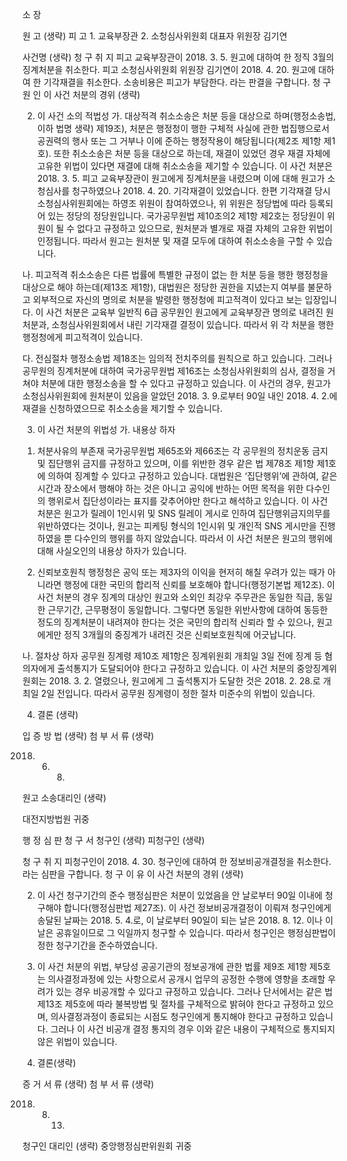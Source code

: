 
소      장

원    고  (생략)
피    고  1. 교육부장관
          2. 소청심사위원회
             대표자 위원장 김기연

사건명 (생략)
청 구 취 지
피고 교육부장관이 2018. 3. 5. 원고에 대하여 한 정직 3월의 징계처분을 취소한다.
피고 소청심사위원회 위원장 김기연이 2018. 4. 20. 원고에 대하여 한 기각재결을 취소한다.
소송비용은 피고가 부담한다.
라는 판결을 구합니다.
청 구 원 인
이 사건 처분의 경위 (생략)

2. 이 사건 소의 적법성
  가. 대상적격
  취소소송은 처분 등을 대상으로 하며(행정소송법, 이하 법명 생략) 제19조), 처분은 행정청이 행한 구체적 사실에 관한 법집행으로서 공권력의 행사 또는 그 거부나 이에 준하는 행정작용이 해당됩니다(제2조 제1항 제1호). 또한 취소소송은 처분 등을 대상으로 하는데, 재결이 있었던 경우 재결 자체에 고유한 위법이 있다면 재결에 대해 취소소송을 제기할 수 있습니다.
  이 사건 처분은 2018. 3. 5. 피고 교육부장관이 원고에게 징계처분을 내렸으며 이에 대해 원고가 소청심사를 청구하였으나 2018. 4. 20. 기각재결이 있었습니다. 한편 기각재결 당시 소청심사위원회에는 하영조 위원이 참여하였으나, 위 위원은 정당법에 따라 등록되어 있는 정당의 정당원입니다. 국가공무원법 제10조의2 제1항 제2호는 정당원이 위원이 될 수 없다고 규정하고 있으므로, 원처분과 별개로 재결 자체의 고유한 위법이 인정됩니다. 따라서 원고는 원처분 및 재결 모두에 대하여 취소소송을 구할 수 있습니다.

  나. 피고적격
  취소소송은 다른 법률에 특별한 규정이 없는 한 처분 등을 행한 행정청을 대상으로 해야 하는데(제13조 제1항), 대법원은 정당한 권한을 지녔는지 여부를 불문하고 외부적으로 자신의 명의로 처분을 발령한 행정청에 피고적격이 있다고 보는 입장입니다.
  이 사건 처분은 교육부 일반직 6급 공무원인 원고에게 교육부장관 명의로 내려진 원처분과, 소청심사위원회에서 내린 기각재결 결정이 있습니다. 따라서 위 각 처분을 행한 행정청에게 피고적격이 있습니다.

  다. 전심절차
  행정소송법 제18조는 임의적 전치주의를 원칙으로 하고 있습니다. 그러나 공무원의 징계처분에 대하여 국가공무원법 제16조는 소청심사위원회의 심사, 결정을 거쳐야 처분에 대한 행정소송을 할 수 있다고 규정하고 있습니다.
  이 사건의 경우, 원고가 소청심사위원회에 원처분이 있음을 알았던 2018. 3. 9.로부터 90일 내인 2018. 4. 2.에 재결을 신청하였으므로 취소소송을 제기할 수 있습니다.

3. 이 사건 처분의 위법성
  가. 내용상 하자

1) 처분사유의 부존재
  국가공무원법 제65조와 제66조는 각 공무원의 정치운동 금지 및 집단행위 금지를 규정하고 있으며, 이를 위반한 경우 같은 법 제78조 제1항 제1호에 의하여 징계할 수 있다고 규정하고 있습니다. 대법원은 ‘집단행위’에 관하여, 같은 시간과 장소에서 행해야 하는 것은 아니고 공익에 반하는 어떤 목적을 위한 다수인의 행위로서 집단성이라는 표지를 갖추어야만 한다고 해석하고 있습니다.
  이 사건 처분은 원고가 릴레이 1인시위 및 SNS 릴레이 게시로 인하여 집단행위금지의무를 위반하였다는 것이나, 원고는 피케팅 형식의 1인시위 및 개인적 SNS 게시만을 진행하였을 뿐 다수인의 행위를 하지 않았습니다. 따라서 이 사건 처분은 원고의 행위에 대해 사실오인의 내용상 하자가 있습니다.

2) 신뢰보호원칙
  행정청은 공익 또는 제3자의 이익을 현저히 해칠 우려가 있는 때가 아니라면 행정에 대한 국민의 합리적 신뢰를 보호해야 합니다(행정기본법 제12조). 이 사건 처분의 경우 징계의 대상인 원고와 소외인 최강우 주무관은 동일한 직급, 동일한 근무기간, 근무평정이 동일합니다. 그렇다면 동일한 위반사항에 대하여 동등한 정도의 징계처분이 내려져야 한다는 것은 국민의 합리적 신뢰라 할 수 있으나, 원고에게만 정직 3개월의 중징계가 내려진 것은 신뢰보호원칙에 어긋납니다.

  나. 절차상 하자
  공무원 징계령 제10조 제1항은 징계위원회 개최일 3일 전에 징계 등 혐의자에게 출석통지가 도달되어야 한다고 규정하고 있습니다. 이 사건 처분의 중앙징계위원회는 2018. 3. 2. 열렸으나, 원고에게 그 출석통지가 도달한 것은 2018. 2. 28.로 개최일 2일 전입니다. 따라서 공무원 징계령이 정한 절차 미준수의 위법이 있습니다.

4. 결론 (생략)

입 증 방 법 (생략)
첨 부 서 류 (생략)

2018. 6. 8.

원고 소송대리인 (생략)

대전지방법원 귀중

행 정 심 판 청 구 서
청구인 (생략)
피청구인 (생략)

청 구 취 지
피청구인이 2018. 4. 30. 청구인에 대하여 한 정보비공개결정을 취소한다.
라는 심판을 구합니다.
청 구 이 유
이 사건 처분의 경위 (생략)

2. 이 사건 청구기간의 준수
  행정심판은 처분이 있었음을 안 날로부터 90일 이내에 청구해야 합니다(행정심판법 제27조). 이 사건 정보비공개결정이 이뤄져 청구인에게 송달된 날짜는 2018. 5. 4.로, 이 날로부터 90일이 되는 날은 2018. 8. 12. 이나 이 날은 공휴일이므로 그 익일까지 청구할 수 있습니다. 따라서 청구인은 행정심판법이 정한 청구기간을 준수하였습니다.

3. 이 사건 처분의 위법, 부당성
  공공기관의 정보공개에 관한 법률 제9조 제1항 제5호는 의사결정과정에 있는 사항으로서 공개시 업무의 공정한 수행에 영향을 초래할 우려가 있는 경우 비공개할 수 있다고 규정하고 있습니다. 그러나 단서에서는 같은 법 제13조 제5호에 따라 불복방법 및 절차를 구체적으로 밝혀야 한다고 규정하고 있으며, 의사결정과정이 종료되는 시점도 청구인에게 통지해야 한다고 규정하고 있습니다. 그러나 이 사건 비공개 결정 통지의 경우 이와 같은 내용이 구체적으로 통지되지 않은 위법이 있습니다.

4. 결론(생략)

증 거 서 류 (생략)
첨 부 서 류 (생략)

2018. 8. 13.

청구인 대리인 (생략)
중앙행정심판위원회 귀중
